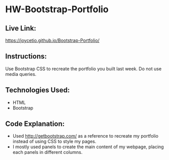 # HW-Bootstrap-Portfolio

## Live Link: 
https://joycetio.github.io/Bootstrap-Portfolio/

## Instructions: 
Use Bootstrap CSS to recreate the portfolio you built last week. Do not use media queries. 

## Technologies Used: 
* HTML 
* Bootstrap

## Code Explanation: 
* Used http://getbootstrap.com/ as a reference to recreate my portfolio instead of using CSS to style my pages. 
* I mostly used panels to create the main content of my webpage, placing each panels in different columns. 
